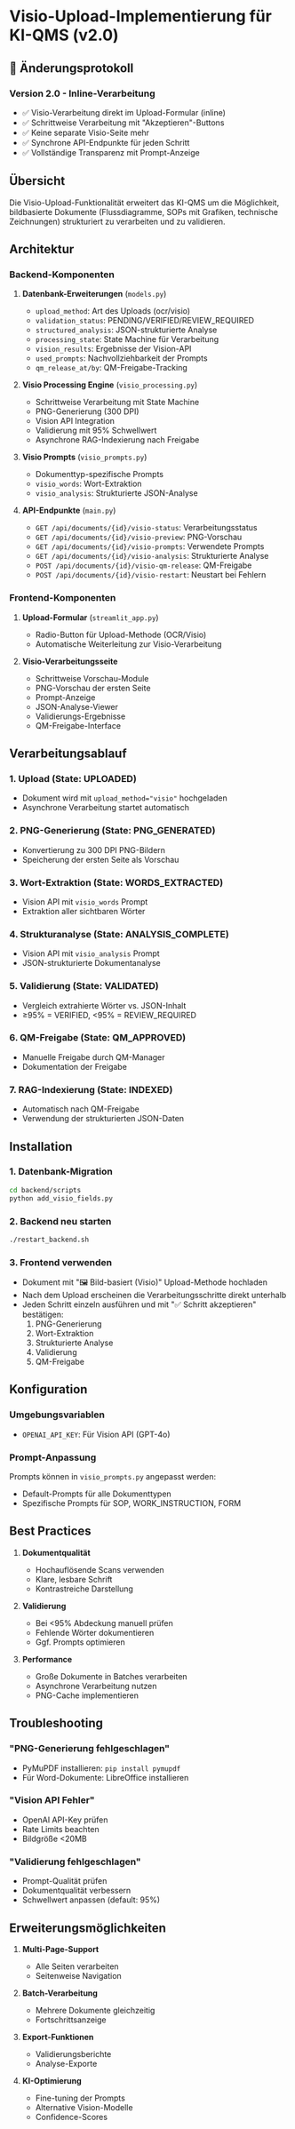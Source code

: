 # Visio-Upload-Implementierung für KI-QMS (v2.0)

## 🔄 Änderungsprotokoll

### Version 2.0 - Inline-Verarbeitung
- ✅ Visio-Verarbeitung direkt im Upload-Formular (inline)
- ✅ Schrittweise Verarbeitung mit "Akzeptieren"-Buttons
- ✅ Keine separate Visio-Seite mehr
- ✅ Synchrone API-Endpunkte für jeden Schritt
- ✅ Vollständige Transparenz mit Prompt-Anzeige

## Übersicht

Die Visio-Upload-Funktionalität erweitert das KI-QMS um die Möglichkeit, bildbasierte Dokumente (Flussdiagramme, SOPs mit Grafiken, technische Zeichnungen) strukturiert zu verarbeiten und zu validieren.

## Architektur

### Backend-Komponenten

1. **Datenbank-Erweiterungen** (`models.py`)
   - `upload_method`: Art des Uploads (ocr/visio)
   - `validation_status`: PENDING/VERIFIED/REVIEW_REQUIRED
   - `structured_analysis`: JSON-strukturierte Analyse
   - `processing_state`: State Machine für Verarbeitung
   - `vision_results`: Ergebnisse der Vision-API
   - `used_prompts`: Nachvollziehbarkeit der Prompts
   - `qm_release_at/by`: QM-Freigabe-Tracking

2. **Visio Processing Engine** (`visio_processing.py`)
   - Schrittweise Verarbeitung mit State Machine
   - PNG-Generierung (300 DPI)
   - Vision API Integration
   - Validierung mit 95% Schwellwert
   - Asynchrone RAG-Indexierung nach Freigabe

3. **Visio Prompts** (`visio_prompts.py`)
   - Dokumenttyp-spezifische Prompts
   - `visio_words`: Wort-Extraktion
   - `visio_analysis`: Strukturierte JSON-Analyse

4. **API-Endpunkte** (`main.py`)
   - `GET /api/documents/{id}/visio-status`: Verarbeitungsstatus
   - `GET /api/documents/{id}/visio-preview`: PNG-Vorschau
   - `GET /api/documents/{id}/visio-prompts`: Verwendete Prompts
   - `GET /api/documents/{id}/visio-analysis`: Strukturierte Analyse
   - `POST /api/documents/{id}/visio-qm-release`: QM-Freigabe
   - `POST /api/documents/{id}/visio-restart`: Neustart bei Fehlern

### Frontend-Komponenten

1. **Upload-Formular** (`streamlit_app.py`)
   - Radio-Button für Upload-Methode (OCR/Visio)
   - Automatische Weiterleitung zur Visio-Verarbeitung

2. **Visio-Verarbeitungsseite**
   - Schrittweise Vorschau-Module
   - PNG-Vorschau der ersten Seite
   - Prompt-Anzeige
   - JSON-Analyse-Viewer
   - Validierungs-Ergebnisse
   - QM-Freigabe-Interface

## Verarbeitungsablauf

### 1. Upload (State: UPLOADED)
- Dokument wird mit `upload_method="visio"` hochgeladen
- Asynchrone Verarbeitung startet automatisch

### 2. PNG-Generierung (State: PNG_GENERATED)
- Konvertierung zu 300 DPI PNG-Bildern
- Speicherung der ersten Seite als Vorschau

### 3. Wort-Extraktion (State: WORDS_EXTRACTED)
- Vision API mit `visio_words` Prompt
- Extraktion aller sichtbaren Wörter

### 4. Strukturanalyse (State: ANALYSIS_COMPLETE)
- Vision API mit `visio_analysis` Prompt
- JSON-strukturierte Dokumentanalyse

### 5. Validierung (State: VALIDATED)
- Vergleich extrahierte Wörter vs. JSON-Inhalt
- ≥95% = VERIFIED, <95% = REVIEW_REQUIRED

### 6. QM-Freigabe (State: QM_APPROVED)
- Manuelle Freigabe durch QM-Manager
- Dokumentation der Freigabe

### 7. RAG-Indexierung (State: INDEXED)
- Automatisch nach QM-Freigabe
- Verwendung der strukturierten JSON-Daten

## Installation

### 1. Datenbank-Migration
```bash
cd backend/scripts
python add_visio_fields.py
```

### 2. Backend neu starten
```bash
./restart_backend.sh
```

### 3. Frontend verwenden
- Dokument mit "🖼️ Bild-basiert (Visio)" Upload-Methode hochladen
- Nach dem Upload erscheinen die Verarbeitungsschritte direkt unterhalb
- Jeden Schritt einzeln ausführen und mit "✅ Schritt akzeptieren" bestätigen:
  1. PNG-Generierung
  2. Wort-Extraktion
  3. Strukturierte Analyse
  4. Validierung
  5. QM-Freigabe

## Konfiguration

### Umgebungsvariablen
- `OPENAI_API_KEY`: Für Vision API (GPT-4o)

### Prompt-Anpassung
Prompts können in `visio_prompts.py` angepasst werden:
- Default-Prompts für alle Dokumenttypen
- Spezifische Prompts für SOP, WORK_INSTRUCTION, FORM

## Best Practices

1. **Dokumentqualität**
   - Hochauflösende Scans verwenden
   - Klare, lesbare Schrift
   - Kontrastreiche Darstellung

2. **Validierung**
   - Bei <95% Abdeckung manuell prüfen
   - Fehlende Wörter dokumentieren
   - Ggf. Prompts optimieren

3. **Performance**
   - Große Dokumente in Batches verarbeiten
   - Asynchrone Verarbeitung nutzen
   - PNG-Cache implementieren

## Troubleshooting

### "PNG-Generierung fehlgeschlagen"
- PyMuPDF installieren: `pip install pymupdf`
- Für Word-Dokumente: LibreOffice installieren

### "Vision API Fehler"
- OpenAI API-Key prüfen
- Rate Limits beachten
- Bildgröße <20MB

### "Validierung fehlgeschlagen"
- Prompt-Qualität prüfen
- Dokumentqualität verbessern
- Schwellwert anpassen (default: 95%)

## Erweiterungsmöglichkeiten

1. **Multi-Page-Support**
   - Alle Seiten verarbeiten
   - Seitenweise Navigation

2. **Batch-Verarbeitung**
   - Mehrere Dokumente gleichzeitig
   - Fortschrittsanzeige

3. **Export-Funktionen**
   - Validierungsberichte
   - Analyse-Exporte

4. **KI-Optimierung**
   - Fine-tuning der Prompts
   - Alternative Vision-Modelle
   - Confidence-Scores